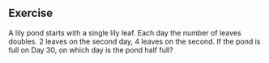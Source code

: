 ## Exercise
A lily pond starts with a single lily leaf. Each day the number of leaves doubles. 2 leaves on the second day, 4 leaves on the second. If the pond is full on Day 30, on which day is the pond half full?